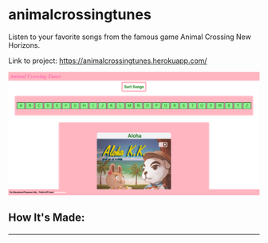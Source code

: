 ﻿# animalcrossingtunes
 
Listen to your favorite songs from the famous game Animal Crossing New Horizons.

Link to project: https://animalcrossingtunes.herokuapp.com/

![](img/animalcrossingshowcase.png)

<h2>How It's Made: 

<hr>
